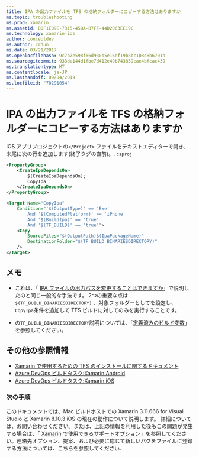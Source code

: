 ```yaml
---
title: IPA の出力ファイルを TFS の格納フォルダーにコピーする方法はありますか
ms.topic: troubleshooting
ms.prod: xamarin
ms.assetid: B0F1E09E-7315-45BA-B7FF-44D2063EE19C
ms.technology: xamarin-ios
author: conceptdev
ms.author: crdun
ms.date: 03/21/2017
ms.openlocfilehash: 9c7b7e598f66d930b5e16ef19b8bc108d8b6701a
ms.sourcegitcommit: 933de144d1fbe7d412e49b743839cae4bfcac439
ms.translationtype: MT
ms.contentlocale: ja-JP
ms.lasthandoff: 09/04/2019
ms.locfileid: "70291054"
---
```

# <a name="how-can-i-copy-ipa-output-files-to-the-tfs-drop-folder"></a>IPA の出力ファイルを TFS の格納フォルダーにコピーする方法はありますか

IOS アプリプロジェクトの`</Project>` ファイルをテキストエディターで開き、末尾に次の行を追加します(終了タグの直前)。`.csproj`

```xml
<PropertyGroup>
    <CreateIpaDependsOn>
        $(CreateIpaDependsOn);
        CopyIpa
    </CreateIpaDependsOn>
</PropertyGroup>

<Target Name="CopyIpa"
    Condition="'$(OutputType)' == 'Exe'
        And '$(ComputedPlatform)' == 'iPhone'
        And '$(BuildIpa)' == 'true'
        And '$(TF_BUILD)' == 'true'">
    <Copy
        SourceFiles="$(OutputPath)$(IpaPackageName)"
        DestinationFolder="$(TF_BUILD_BINARIESDIRECTORY)"
    />
</Target>
```

## <a name="notes"></a>メモ

- これは、「 [IPA ファイルの出力パスを変更することはできますか](~/ios/troubleshooting/questions/ipa-output-path.md)」で説明したのと同じ一般的な手法です。 2つの重要な点は`$(TF_BUILD_BINARIESDIRECTORY)` 、対象フォルダーとしてを設定し、 `CopyIpa`条件を追加して TFS ビルドに対してのみを実行することです。

- の`TF_BUILD_BINARIESDIRECTORY`説明については、「[定義済みのビルド変数](https://docs.microsoft.com/azure/devops/pipelines/build/variables)」を参照してください。

## <a name="additional-references"></a>その他の参照情報

- [Xamarin で使用するための TFS のインストールに関するドキュメント](https://docs.microsoft.com/azure/devops/repos/tfvc/overview)
- [Azure DevOps ビルドタスク:Xamarin.Android](https://docs.microsoft.com/azure/devops/pipelines/tasks/build/xamarin-android)
- [Azure DevOps ビルドタスク:Xamarin.iOS](https://docs.microsoft.com/azure/devops/pipelines/tasks/build/xamarin-ios)

### <a name="next-steps"></a>次の手順

このドキュメントでは、Mac ビルドホストでの Xamarin 3.11.666 for Visual Studio と Xamarin 8.10.3 iOS の現在の動作について説明します。 詳細については、お問い合わせください。または、上記の情報を利用した後もこの問題が発生する場合は、「 [Xamarin で使用できるサポートオプション](~/cross-platform/troubleshooting/support-options.md)」を参照してください。連絡先オプション、提案、および必要に応じて新しいバグをファイルに登録する方法については、こちらを参照してください.
